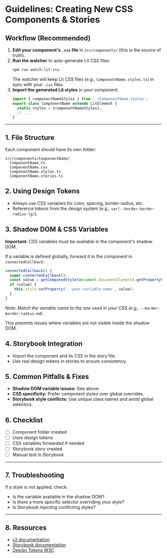 # Guidelines: Creating New CSS Components & Stories

## Workflow (Recommended)

1. **Edit your component's `.css` file** in `src/components/` (this is the source of truth).
2. **Run the watcher** to auto-generate Lit CSS files:
   ```sh
   npm run watch:lit-css
   ```
   The watcher will keep Lit CSS files (e.g., `ComponentName.styles.ts`) in sync with your `.css` files.
3. **Import the generated Lit styles** in your component:
   ```ts
   import { componentNameStyles } from './ComponentName.styles';
   export class ComponentName extends LitElement {
     static styles = [componentNameStyles];
     // ...
   }
   ```

---

## 1. File Structure

Each component should have its own folder:

```
src/components/ComponentName/
  ComponentName.ts
  ComponentName.css
  ComponentName.styles.ts
  ComponentName.stories.ts
```

## 2. Using Design Tokens

- Always use CSS variables for color, spacing, border-radius, etc.
- Reference tokens from the design system (e.g., `var(--border-border-radius-lg)`).

## 3. Shadow DOM & CSS Variables

**Important:** CSS variables must be available in the component's shadow DOM.

If a variable is defined globally, forward it to the component in `connectedCallback`:

```ts
connectedCallback() {
  super.connectedCallback();
  const value = getComputedStyle(document.documentElement).getPropertyValue('--your-variable-name');
  if (value) {
    this.style.setProperty('--your-variable-name', value);
  }
}
```
*Note: Match the variable name to the one used in your CSS (e.g., `--border-border-radius-md`).*

This prevents issues where variables are not visible inside the shadow DOM.

## 4. Storybook Integration

- Import the component and its CSS in the story file.
- Use real design tokens in stories to ensure consistency.

## 5. Common Pitfalls & Fixes

- **Shadow DOM variable issues:** See above.
- **CSS specificity:** Prefer component styles over global overrides.
- **Storybook style conflicts:** Use unique class names and avoid global selectors.

## 6. Checklist

- [ ] Component folder created
- [ ] Uses design tokens
- [ ] CSS variables forwarded if needed
- [ ] Storybook story created
- [ ] Manual test in Storybook

---

## 7. Troubleshooting

If a style is not applied, check:
- Is the variable available in the shadow DOM?
- Is there a more specific selector overriding your style?
- Is Storybook injecting conflicting styles?

---

## 8. Resources

- [Lit documentation](https://lit.dev/docs/)
- [Storybook documentation](https://storybook.js.org/docs/react/get-started/introduction)
- [Design Tokens W3C](https://design-tokens.github.io/community-group/format/) 